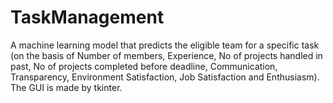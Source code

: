# TaskManagement
A machine learning model that  predicts the eligible team for a specific task (on the basis of Number of members, Experience, No of projects handled in past, No of projects completed before deadline, Communication, Transparency, Environment Satisfaction, Job Satisfaction and Enthusiasm). The GUI is made by tkinter.
